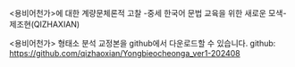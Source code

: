 <용비어천가>에 대한 계량문체론적 고찰 -중세 한국어 문법 교육을 위한 새로운 모색-
제조현(QIZHAXIAN)

<용비어천가> 형태소 분석 교정본을 github에서 다운로드할 수 있습니다.
github:  https://github.com/qizhaoxian/Yongbieocheonga_ver1-202408
